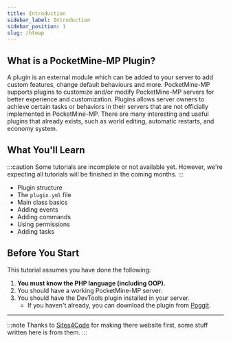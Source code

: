 ```yaml
---
title: Introduction
sidebar_label: Introduction
sidebar_position: 1
slug: /htmap
---
```


## What is a PocketMine-MP Plugin?

A plugin is an external module which can be added to your server to add custom features, change default behaviours and more. PocketMine-MP supports plugins to customize and/or modify PocketMine-MP servers for better experience and customization. Plugins allows server owners to achieve certain tasks or behaviors in their servers that are not officially implemented in PocketMine-MP. There are many interesting and useful plugins that already exists, such as world editing, automatic restarts, and economy system.

## What You'll Learn

:::caution
Some tutorials are incomplete or not available yet. However, we're expecting all tutorials will be finished in the coming months.
:::

- Plugin structure
- The `plugin.yml` file
- Main class basics
- Adding events
- Adding commands
- Using permissions
- Adding tasks

## Before You Start

This tutorial assumes you have done the following:

1. **You must know the PHP language (including OOP).**
2. You should have a working PocketMine-MP server.
3. You should have the DevTools plugin installed in your server.
   - If you haven't already, you can download the plugin from [Poggit](https://poggit.pmmp.io/p/DevTools).

___

:::note
Thanks to [Sites4Code](https://sites4code.github.io/MCPE/) for making there website first, some stuff written here is from them.
:::
